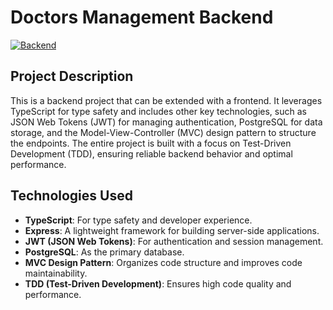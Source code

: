 # Doctors Management Backend

[![Backend](https://github.com/manulucena12/mvc-doctors/actions/workflows/pipeline.yml/badge.svg)](https://github.com/manulucena12/mvc-doctors/actions/workflows/pipeline.yml)

## Project Description

This is a backend project that can be extended with a frontend. It leverages TypeScript for type safety and includes other key technologies, such as JSON Web Tokens (JWT) for managing authentication, PostgreSQL for data storage, and the Model-View-Controller (MVC) design pattern to structure the endpoints. The entire project is built with a focus on Test-Driven Development (TDD), ensuring reliable backend behavior and optimal performance.

## Technologies Used

- **TypeScript**: For type safety and developer experience.
- **Express**: A lightweight framework for building server-side applications.
- **JWT (JSON Web Tokens)**: For authentication and session management.
- **PostgreSQL**: As the primary database.
- **MVC Design Pattern**: Organizes code structure and improves code maintainability.
- **TDD (Test-Driven Development)**: Ensures high code quality and performance.